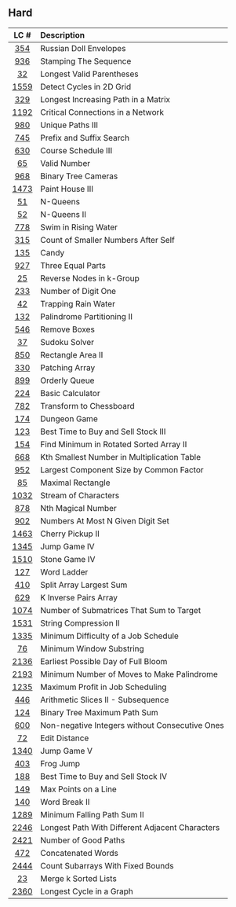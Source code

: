 ## Hard
|LC #|Description|
|:-:|:-|
|[354](https://leetcode.com/problems/russian-doll-envelopes/)| Russian Doll Envelopes|
|[936](https://leetcode.com/problems/stamping-the-sequence/)| Stamping The Sequence|
|[32](https://leetcode.com/problems/longest-valid-parentheses/)| Longest Valid Parentheses|
|[1559](https://leetcode.com/problems/detect-cycles-in-2d-grid/)| Detect Cycles in 2D Grid|
|[329](https://leetcode.com/problems/longest-increasing-path-in-a-matrix/)| Longest Increasing Path in a Matrix|
|[1192](https://leetcode.com/problems/critical-connections-in-a-network/)| Critical Connections in a Network|
|[980](https://leetcode.com/problems/unique-paths-iii/)| Unique Paths III|
|[745](https://leetcode.com/problems/prefix-and-suffix-search/)| Prefix and Suffix Search|
|[630](https://leetcode.com/problems/course-schedule-iii/)| Course Schedule III|
|[65](https://leetcode.com/problems/valid-number/)| Valid Number|
|[968](https://leetcode.com/problems/binary-tree-cameras/)| Binary Tree Cameras|
|[1473](https://leetcode.com/problems/paint-house-iii/)| Paint House III|
|[51](https://leetcode.com/problems/n-queens/)| N-Queens|
|[52](https://leetcode.com/problems/n-queens-ii/)| N-Queens II|
|[778](https://leetcode.com/problems/swim-in-rising-water/)| Swim in Rising Water|
|[315](https://leetcode.com/problems/count-of-smaller-numbers-after-self/)| Count of Smaller Numbers After Self|
|[135](https://leetcode.com/problems/candy/)| Candy|
|[927](https://leetcode.com/problems/three-equal-parts/)| Three Equal Parts|
|[25](https://leetcode.com/problems/reverse-nodes-in-k-group/)| Reverse Nodes in k-Group|
|[233](https://leetcode.com/problems/number-of-digit-one/)| Number of Digit One|
|[42](https://leetcode.com/problems/trapping-rain-water/)| Trapping Rain Water|
|[132](https://leetcode.com/problems/palindrome-partitioning-ii/)| Palindrome Partitioning II|
|[546](https://leetcode.com/problems/remove-boxes/)| Remove Boxes|
|[37](https://leetcode.com/problems/sudoku-solver/)| Sudoku Solver|
|[850](https://leetcode.com/problems/rectangle-area-ii/)| Rectangle Area II|
|[330](https://leetcode.com/problems/patching-array//)| Patching Array|
|[899](https://leetcode.com/problems/orderly-queue/)| Orderly Queue|
|[224](https://leetcode.com/problems/basic-calculator/)| Basic Calculator|
|[782](https://leetcode.com/problems/transform-to-chessboard/)| Transform to Chessboard|
|[174](https://leetcode.com/problems/dungeon-game/)| Dungeon Game|
|[123](https://leetcode.com/problems/best-time-to-buy-and-sell-stock-iii/)| Best Time to Buy and Sell Stock III|
|[154](https://leetcode.com/problems/find-minimum-in-rotated-sorted-array-ii/)| Find Minimum in Rotated Sorted Array II|
|[668](https://leetcode.com/problems/kth-smallest-number-in-multiplication-table/)| Kth Smallest Number in Multiplication Table|
|[952](https://leetcode.com/problems/largest-component-size-by-common-factor/)| Largest Component Size by Common Factor|
|[85](https://leetcode.com/problems/maximal-rectangle/)| Maximal Rectangle|
|[1032](https://leetcode.com/problems/stream-of-characters/)| Stream of Characters|
|[878](https://leetcode.com/problems/nth-magical-number/)| Nth Magical Number|
|[902](https://leetcode.com/problems/numbers-at-most-n-given-digit-set/)| Numbers At Most N Given Digit Set|
|[1463](https://leetcode.com/problems/cherry-pickup-ii/)| Cherry Pickup II|
|[1345](https://leetcode.com/problems/jump-game-iv/)| Jump Game IV|
|[1510](https://leetcode.com/problems/stone-game-iv/)| Stone Game IV|
|[127](https://leetcode.com/problems/word-ladder/)| Word Ladder|
|[410](https://leetcode.com/problems/split-array-largest-sum/)| Split Array Largest Sum|
|[629](https://leetcode.com/problems/k-inverse-pairs-array/)| K Inverse Pairs Array|
|[1074](https://leetcode.com/problems/number-of-submatrices-that-sum-to-target/)| Number of Submatrices That Sum to Target|
|[1531](https://leetcode.com/problems/string-compression-ii/)| String Compression II|
|[1335](https://leetcode.com/problems/minimum-difficulty-of-a-job-schedule/)| Minimum Difficulty of a Job Schedule|
|[76](https://leetcode.com/problems/minimum-window-substring/)| Minimum Window Substring|
|[2136](https://leetcode.com/problems/earliest-possible-day-of-full-bloom/)| Earliest Possible Day of Full Bloom|
|[2193](https://leetcode.com/problems/minimum-number-of-moves-to-make-palindrome/)| Minimum Number of Moves to Make Palindrome|
|[1235](https://leetcode.com/problems/maximum-profit-in-job-scheduling/)| Maximum Profit in Job Scheduling|
|[446](https://leetcode.com/problems/arithmetic-slices-ii-subsequence/)| Arithmetic Slices II - Subsequence|
|[124](https://leetcode.com/problems/binary-tree-maximum-path-sum/)| Binary Tree Maximum Path Sum|
|[600](https://leetcode.com/problems/non-negative-integers-without-consecutive-ones/)| Non-negative Integers without Consecutive Ones|
|[72](https://leetcode.com/problems/edit-distance/)|  Edit Distance|
|[1340](https://leetcode.com/problems/jump-game-v/)|  Jump Game V|
|[403](https://leetcode.com/problems/frog-jump/)|  Frog Jump|
|[188](https://leetcode.com/problems/best-time-to-buy-and-sell-stock-iv/)|  Best Time to Buy and Sell Stock IV|
|[149](https://leetcode.com/problems/max-points-on-a-line/)|  Max Points on a Line|
|[140](https://leetcode.com/problems/word-break-ii/)|  Word Break II|
|[1289](https://leetcode.com/problems/minimum-falling-path-sum-ii/)|  Minimum Falling Path Sum II|
|[2246](https://leetcode.com/problems/longest-path-with-different-adjacent-characters/)|   Longest Path With Different Adjacent Characters|
|[2421](https://leetcode.com/problems/number-of-good-paths/)|   Number of Good Paths|
|[472](https://leetcode.com/problems/concatenated-words/)|   Concatenated Words|
|[2444](https://leetcode.com/problems/count-subarrays-with-fixed-bounds/)|   Count Subarrays With Fixed Bounds|
|[23](https://leetcode.com/problems/merge-k-sorted-lists/)|   Merge k Sorted Lists|
|[2360](https://leetcode.com/problems/longest-cycle-in-a-graph/)|   Longest Cycle in a Graph|
